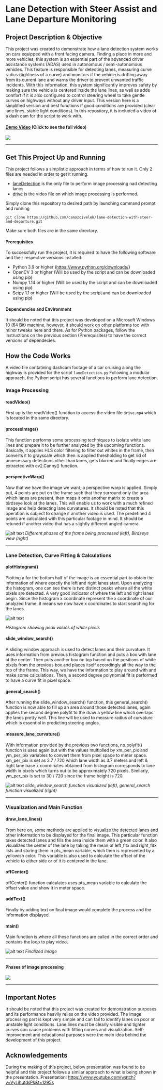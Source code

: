 # Lane Detection with Steer Assist and Lane Departure Monitoring

## Project Description & Objective
This project was created to demonstrate how a lane detection system works on cars equipped with a front facing camera.
Finding a place in more and more vehicles, this system is an essential part of the advanced driver assistance systems (ADAS) used in
autonomous / semi-autonomous vehicles. This feature is responsible for detecting lanes, measuring curve radius (tightness of a curve) and 
monitors if the vehicle is drifting away from its current lane and warns the driver to prevent unwanted traffic incidents. With this 
information, this system significantly improves safety by making sure the vehicle is centered inside the lane lines, as well as adds comfort if it is also configured to control steering wheel to take gentle curves on highways without any driver input. This version here is a simplified version and best functions if good conditions are provided (clear lane lines, stable light conditions). In this repository, it is included a video of a dash cam for the script to work with.

#### [**Demo Video**](https://youtu.be/R9Ee8Zcqax0) (Click to see the full video)

![](https://imgur.com/CujBKoY.gif)

---

## Get This Project Up and Running

This project follows a simplistic approach in terms of how to run it. Only 2 files are needed in order to get it running.
* [laneDetection](laneDetection) is the only file to perform image processing nad detecting lanes
* [drive](drive) is the video file on which image processing is performed.

Simply clone this repository to desired path by launching command prompt and running
```
git clone https://github.com/canozcivelek/lane-detection-with-steer-and-departure.git
```
Make sure both files are in the same directory.

#### Prerequisites
To successfully run the project, it is required to have the following software and their respective versions installed:
* Python 3.6 or higher (https://www.python.org/downloads/)
* OpenCV 3 or higher (Will be used by the script and can be downloaded using pip)
* Numpy 1.14 or higher (Will be used by the script and can be downloaded using pip)
* Scipy 1.1 or higher (Will be used by the script and can be downloaded using pip)

#### Dependencies and Environment
It should be noted that this project was developed on a Microsoft Windows 10 (64 Bit) machine, however, it should work on other platforms too with minor tweaks here and there. As for Python packages, follow the instructions on the previous section (Prerequisites) to have the correct versions of dependecies.


## How the Code Works 
A video file contatining dashcam footage of a car cruising along the highway is provided for the script ```laneDetection.py```
Following a modular approach, the Python script has several functions to perform lane detection.

### Image Processing

#### readVideo()
First up is the readVideo() function to access the video file ```drive.mp4``` which is located in the same directory.

#### processImage()
This function performs some processing techniques to isolate white lane lines and prepare it to be further analyzed by the upcoming functions. Basically, it applies HLS color filtering to filter out whites in the frame, then converts it to grayscale which then 
is applied thresholding to get rid of unnecessary detections other than lanes, gets blurred and finally edges are extracted with cv2.Canny() function.

#### perspectiveWarp()
Now that we have the image we want, a perspective warp is applied. Simply put, 4 points are put on the frame such that they surround only the area which lanes are present, then maps it onto another matrix to create a birdseye look at the lanes. This will enable us to work with a much refined image and help detecting lane curvatures. It should be noted that this operation is subject to change if another video is used. The predefined 4 points are calculated with this particular footage in mind. It should be retuned if another video that has a slightly different angled camera. 

![alt text](https://github.com/canozcivelek/lane-detection-with-steer-and-departure/blob/master/Images/process.jpg)
_Different phases of the frame being processed (left), Birdseye view (right)_

---

### Lane Detection, Curve Fitting & Calculations

#### plotHistogram()
Plotting a for the bottom half of the image is an essential part to obtain the information of where exactly the left and right lanes start. Upon analyzing the histogram, one can see there is two distinct peaks where all the white pixels are detected. A very good indicator of where the left and right lanes begin. Since the histogram x coordinate represent the x coordinate of our analyzed frame, it means we now have x coordinates to start searching for the lanes.

![alt text](https://github.com/canozcivelek/lane-detection-with-steer-and-departure/blob/master/Images/histogram.png)

_Histogram showing peak values of white pixels_

#### slide_window_search()
A sliding window approach is used to detect lanes and their curvature. It uses information from previous histogram function and puts a box with lane at the center. Then puts another box on top based on the positions of white pixels from the previous box and places itself accordingly all the way to the top of the frame. This way, we have the information to play around with and make some calculations. Then, a second degree polynomial fit is performed to have a curve fit in pixel space.

#### general_search()
After running the slide_window_search() function, this general_search() function is now able to fill up an area around those detected lanes, again applies the second degree polyfit to the draw a yellow line which overlaps the lanes pretty well. This line will be used to measure radius of curvature which is essential in predicting steering angles.

#### measure_lane_curvature()
With information provided by the previous two functions, np.polyfit() function is used again but with the values multiplied by xm_per_pix and ym_per_pix variables to convert them from pixel space to meter space. xm_per_pix is set as 3.7 / 720 which lane width as 3.7 meters and left & right lane base x coordinates obtained from histogram corresponds to lane width in pixels which turns out to be approximately 720 pixels. Similarly, ym_per_pix is set to 30 / 720 since the frame height is 720.

![alt text](https://github.com/canozcivelek/lane-detection-with-steer-and-departure/blob/master/Images/search.jpg)
_slide_window_search function visualized (left), general_search function visualized (right)_

---

### Visualization and Main Function
#### draw_lane_lines()
From here on, some methods are applied to visualize the detected lanes and other information to be displayed for the final image. This particular function takes detected lanes and fills the area inside them with a green color. It also visualizes the center of the lane by taking the mean of left_fitx and right_fitx lists and storing them in pts_mean variable, which then is represented by a yellowish color. This variable is also used to calculate the offset of the vehicle to either side or of it is centered in the lane.

#### offCenter()
offCenter() function calculates uses pts_mean variable to calculate the offset value and show it in meter space.

#### addText()
Finally by adding text on final image would complete the process and the information displayed.

#### main()
Main function is where all these functions are called in the correct order and contains the loop to play video.

![alt text](https://github.com/canozcivelek/lane-detection-with-steer-and-departure/blob/master/Images/final.jpg)
_Finalized Image_

---

#### Phases of image processing
![](https://imgur.com/AcH2w0l.gif)

---

## Important Notes
It should be noted that this project was created for demonstration purposes and its performance heavily relies on the video provided. The image processing part is kept very simple and can fail to identify lanes on poor or unstable light conditions. Lane lines must be clearly visible and tighter curves can cause problems with fitting curves and visualization. Self-improvement and educational purposes were the main idea behind the development of this project.

## Acknowledgements
During the making of this project, below presentation was found to be helpful and this project follows a similar approach to what is being shown in the presentation.
Presentation: https://www.youtube.com/watch?v=VyLihutdsPk&t=1295s













